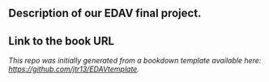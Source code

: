 ## Description of our EDAV final project. 



## Link to the book URL



*This repo was initially generated from a bookdown template available here: https://github.com/jtr13/EDAVtemplate.*	
